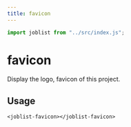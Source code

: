 ```yaml
---
title: favicon
---
```


```js
import joblist from "../src/index.js";
```
# favicon

Display the logo, favicon of this project.

<joblist-favicon></joblist-favicon>

## Usage

```
<joblist-favicon></joblist-favicon>
```
